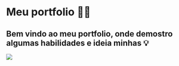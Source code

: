 # Meu portfolio  👨‍💻 

## Bem vindo ao meu portfolio, onde demostro algumas habilidades e ideia minhas 💡

<img src="https://img.shields.io/static/v1?label=Blog&message=Rocketseat&color=7159c1&style=for-the-badge&logo=ghost"/>

